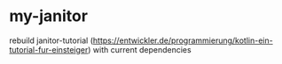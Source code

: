 # my-janitor
rebuild janitor-tutorial (https://entwickler.de/programmierung/kotlin-ein-tutorial-fur-einsteiger) with current dependencies
